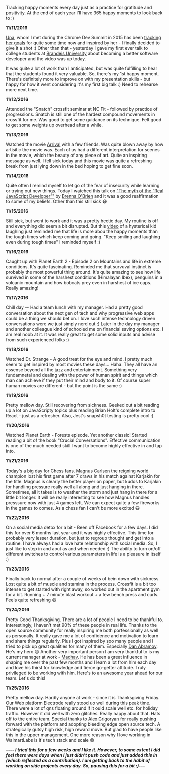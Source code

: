 Tracking happy moments every day just as a practice for gratitude and positivity. At the end of each year I'll have 365 happy moments to look back to :)

**11/11/2016**

[Una](https://twitter.com/una), whom I met during the Chrome Dev Summit in 2015 has been [tracking her goals](https://github.com/una/personal-goals) for quite some time now and inspired by her - I finally decided to give it a shot :)
Other than that - yesterday I gave my first ever talk to college students at [Brandeis University](https://apply.gps.brandeis.edu/register/software-engineering-webinar) about becoming a better software developer and the video was up today.

It was quite a lot of work than I anticipated, but was quite fulfilling to hear that the students found it very valuable. So, there's my 1st happy moment.
There's definitely more to improve on with my presentation skills - but happy for how it went considering it's my first big talk :) Need to rehearse more next time.

**11/12/2016**

Attended the "Snatch" crossfit seminar at NC Fit - followed by practice of progressions. Snatch is still one of the hardest compound movements in crossfit for me. Was good to get some guidance on its technique. Felt good to get some weights up overhead after a while.

**11/13/2016**

Watched the movie [Arrival](http://www.imdb.com/title/tt2543164/) with a few friends. Was quite blown away by how artisitic the movie was. Each of us had a different interpretation for scenes in the movie, which the beauty of any piece of art. Quite an inspiring message as well. I fell sick today and this movie was quite a refreshing break from just lying down in the bed hoping to get fine soon.

**11/14/2016**

Quite often I remind myself to let go of the fear of insecurity while learning or trying out new things. Today I watched this talk on ["The myth of the “Real JavaScript Developer”"](https://www.youtube.com/watch?v=Xt5qpbiqw2g) by [Brenna O'Brien](https://twitter.com/brnnbrn) and it was a good reaffirmation to some of my beliefs. Other than this still sick :mask:

**11/15/2016**

Still sick, but went to work and it was a pretty hectic day. My routine is off and everything did seem a bit disrupted. But this [video](https://www.youtube.com/watch?v=UctRZ91m9XA) of a hysterical kid laughing just reminded me that life is more abou the happy moments than the tough times which keep coming and going. "Keep smiling and laughing even during tough times" I reminded myself :)

**11/16/2016**

Caught up with Planet Earth 2 - Episode 2 on Mountains and life in extreme conditions. It's quite fascinating. Reminded me that survuval instinct is probably the most powerful thing around. It's quite amazing to see how life survived in some of the harshest conditions (Himalayan Ibex), penguins in a volcanic mountain and how bobcats prey even in harshest of ice caps. Really amazing! 

**11/17/2016**

Chill day -- Had a team lunch with my manager. Had a pretty good conversation about the next gen of tech and why progressive web apps could be a thing we should bet on. I love such intense technology driven conversations were we just simply nerd out :) Later in the day my manager and another colleague kind of schooled me on financial saving options etc. I am real noob at it. It was really great to get some solid inputs and advise from such experienced folks :)

**11/18/2016**

Watched Dr. Strange - A good treat for the eye and mind. I pretty much seem to get inspired by most movies these days... Haha. They all have an essense beyond all the jazz and entertainment. Something very fundamnetal and dealing with the power of human spirit and things which man can achieve if they put their mind and body to it. Of course super human movies are different - but the point is the same :)

**11/19/2016**

Pretty mellow day. Still recovering from sickness. Geeked out a bit reading up a lot on JavaScripty topics plus reading Brian Holt's complete intro to React - just as a refresher. Also, Jest's snapsh0t testing is pretty cool :)

**11/20/2016**

Watched Planet Earth - Forests episode. Yet another classic! Started reading a bit of the book "Crucial Conversations". Effective communication is one of the much needed skill I want to become highly effective in and tap into. 

**11/21/2016**

Today's a big day for Chess fans. Magnus Carlsen the reigning world champion lost his first game after 7 draws in his match against Karjakin for the title. Magnus is clearly the better player on paper, but kudos to Karjakin for handling pressure really well all along and just hanging in there. Sometimes, all it takes is to weather the storm and just hang in there for a little bit longer. It will be really interesting to see how Magnus handles presssure now with just 4 games left. We can expect quite a few fireworks in the games to comes. As a chess fan I can't be more excited :smiley:

**11/22/2016**

On a social media detox for a bit - Been off Facebook for a few days. I did this for over 6 months last year and it was highly effective. This time for probably very lesser duration, but just to regroup thought and get into a routine. I have always had a love hate relationship with social media. So, I just like to step in and aout as and when needed :) The ability to turn on/off different switches to control various parameters in life is a pleasure in itself :)

**11/23/2016**

Finally back to normal after a couple of weeks of bein down with sickness. Lost quite a bit of muscle and stamina in the process. Crossfit is a bit too intense to get started with right away, so worked out in the apartment gym for a bit. Running + 7 minute blast workout + a few bench press and curls. Feels quite refreshing :smile:

**11/24/2016**

Pretty Good Thanksgiving. There are a lot of people I need to be thankful to. Interestingly, I haven't met 90% of these people in real life. Thanks to the open source community for really inspiring me both porfessionally as well as personally. It really gave me a lot of confidence and motivation to learn and share things regularly. Plus I got inspired by soo many people and I tried to pick up great qualities for many of them. Especially [Dan Abramov](https://twitter.com/dan_abramov). He's my hero :smile:
Another very important person I am very thankful to is my current manager at work - [Madhav](https://twitter.com/mdeverkonda). He has been a great influence in shaping me over the past few months and I learn a lot from him each day and love his thirst for knowledge and fierce go-getter attitude. Truly privileged to be working with him. Here's to an awesome year ahead for our team. Let's do this!

**11/25/2016**

Pretty mellow day. Hardly anyone at work - since it is Thanksgiving Friday. Our Web platform Electrode really stood uo well during this peak time. There were a lot of qns floating around if it ould scale well etc. for holiday traffic. However it did well with zero glitches. Really happy about that. Hats off to the entire team. Special thanks to [Alex Grigoryan](https://twitter.com/lexgrigoryan) for really pushing forward with the platform and adopting bleeding edge open source tech. A strategically gutsy high risk, high reward move. But glad to have people like this in the upper management. One more reason why I love working in WalmartLabs is it's tech stack and scale :smile:







***---- I tried this for a few weeks and I like it. However, to some extent I did feel there were days when I just didn't push code and just added this in (which reflected as a contribution). I am getting back to the habit of working on side projects every day. So, pausing this for a bit :)---***
